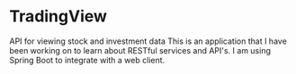 # TradingView
API for viewing stock and investment data
This is an application that I have been working on to learn about RESTful services and API's.
I am using Spring Boot to integrate with a web client.